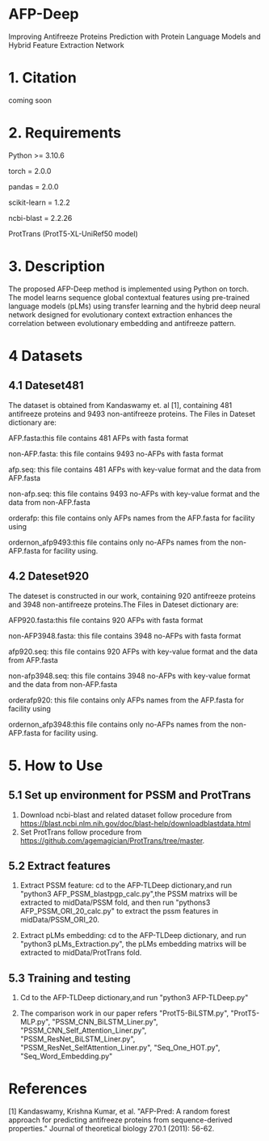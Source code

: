 # AFP-Deep
Improving Antifreeze Proteins Prediction with Protein Language Models and Hybrid Feature Extraction Network

# 1. Citation
coming soon

# 2. Requirements

Python >= 3.10.6

torch = 2.0.0

pandas = 2.0.0

scikit-learn = 1.2.2

ncbi-blast = 2.2.26

ProtTrans (ProtT5-XL-UniRef50 model)

# 3. Description
The proposed AFP-Deep method is implemented using Python on torch. The model learns sequence global contextual features  using pre-trained language models (pLMs) using transfer learning and the hybrid deep neural network designed for evolutionary context extraction enhances the correlation between evolutionary embedding and antifreeze pattern.


# 4 Datasets
## 4.1 Dateset481
The dataset is obtained from Kandaswamy et. al [1], containing 481 antifreeze proteins and 9493 non-antifreeze proteins. The Files in Dateset dictionary are:

AFP.fasta:this file contains 481 AFPs with fasta format

non-AFP.fasta: this file contains 9493 no-AFPs with fasta format

afp.seq: this file contains 481 AFPs with key-value format and the data from AFP.fasta

non-afp.seq: this file contains 9493 no-AFPs with key-value format and the data from non-AFP.fasta

orderafp: this file contains only AFPs names from the AFP.fasta for facility using

ordernon_afp9493:this file contains only no-AFPs names from the non-AFP.fasta for facility using.

## 4.2 Dateset920
The dateset is constructed in our work, containing 920 antifreeze proteins and 3948 non-antifreeze proteins.The Files in Dateset dictionary are:

AFP920.fasta:this file contains 920 AFPs with fasta format

non-AFP3948.fasta: this file contains 3948 no-AFPs with fasta format

afp920.seq: this file contains 920 AFPs with key-value format and the data from AFP.fasta

non-afp3948.seq: this file contains 3948 no-AFPs with key-value format and the data from non-AFP.fasta

orderafp920: this file contains only AFPs names from the AFP.fasta for facility using

ordernon_afp3948:this file contains only no-AFPs names from the non-AFP.fasta for facility using.

# 5. How to Use

## 5.1 Set up environment for PSSM and ProtTrans
1. Download ncbi-blast and related dataset follow procedure from https://blast.ncbi.nlm.nih.gov/doc/blast-help/downloadblastdata.html 
2. Set ProtTrans follow procedure from https://github.com/agemagician/ProtTrans/tree/master.

## 5.2 Extract features

1. Extract PSSM feature: cd to the AFP-TLDeep dictionary,and run "python3 AFP_PSSM_blastpgp_calc.py",the PSSM matrixs will be extracted to midData/PSSM fold, and then run "pythons3 AFP_PSSM_ORI_20_calc.py" to extract the pssm features in midData/PSSM_ORI_20.

2. Extract pLMs embedding: cd to the AFP-TLDeep dictionary, and run "python3 pLMs_Extraction.py", the pLMs embedding matrixs will be extracted to midData/ProtTrans fold.

## 5.3 Training and testing

1. Cd to the AFP-TLDeep dictionary,and run "python3 AFP-TLDeep.py"

4. The comparison work in our paper refers "ProtT5-BiLSTM.py", "ProtT5-MLP.py", "PSSM_CNN_BiLSTM_Liner.py", "PSSM_CNN_Self_Attention_Liner.py", "PSSM_ResNet_BiLSTM_Liner.py", "PSSM_ResNet_SelfAttention_Liner.py", "Seq_One_HOT.py", "Seq_Word_Embedding.py"

# References
[1] Kandaswamy, Krishna Kumar, et al. "AFP-Pred: A random forest approach for predicting antifreeze proteins from sequence-derived properties." Journal of theoretical biology 270.1 (2011): 56-62.
